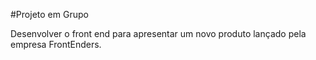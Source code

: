 #Projeto em Grupo


Desenvolver o front end para apresentar um novo
produto lançado pela empresa FrontEnders.
